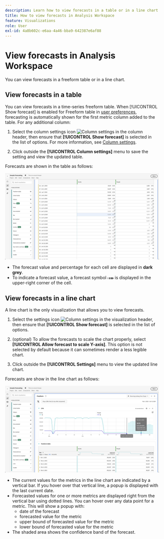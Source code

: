 ```yaml
---
description: Learn how to view forecasts in a table or in a line chart.
title: How to view forecasts in Analysis Workspace
feature: Visualizations
role: User
exl-id: 4a8b602c-e6aa-4a46-bba9-642387e6af88
---
```

# View forecasts in Analysis Workspace

You can view forecasts in a freeform table or in a line chart.

## View forecasts in a table

You can view forecasts in a time-series freeform table. When [!UICONTROL Show forecast] is enabled for Freeform table in [user preferences](../user-preferences.md), forecasting is automatically shown for the first metric column added to the table. For any additional column:

1. Select the column settings icon ![Column settings](https://spectrum.adobe.com/static/icons/workflow_18/Smock_Settings_18_N.svg) in the column header, then ensure that **[!UICONTROL Show forecast]** is selected in the list of options. For more information, see [Column settings](../visualizations/freeform-table/column-row-settings/column-settings.md).

1. Click outside the **[!UICONTROL Column settings]** menu to save the setting and view the updated table.
   
Forecasts are shown in the table as follows:

![Show forecast in table](assets/show-forecast-table.png)

* The forecast value and percentage for each cell are displayed in **dark grey**.
* To indicate a forecast value, a forecast symbol <img src="./assets/forecast.svg" alt="Forecast symbol" width=20/> is displayed in the upper-right corner of the cell.


## View forecasts in a line chart

A line chart is the only visualization that allows you to view forecasts.

1. Select the settings icon ![Column settings](https://spectrum.adobe.com/static/icons/workflow_18/Smock_Settings_18_N.svg) in the visualization header, then ensure that **[!UICONTROL Show forecast]** is selected in the list of options.

1. (optional) To allow the forecasts to scale the chart properly, select **[!UICONTROL Allow forecast to scale Y-axis]**. This option is not selected by default because it can sometimes render a less legible chart.

1. Click outside the **[!UICONTROL Settings]** menu to view the updated line chart.

Forecasts are show in the line chart as follows:

![Show forecast in line chart](assets/show-forecast-linechart.png)

* The current values for the metrics in the line chart are indicated by a vertical bar. If you hover over that vertical line, a popup is displayed with the last current date.
* Forecasted values for one or more metrics are displayed right from the vertical bar using dotted lines. You can hover over any data point for a metric. This will show a popup with:
  * date of the forecast
  * forecasted value for the metric
  * upper bound of forecasted value for the metric
  * lower bound of forecasted value for the metric
* The shaded area shows the confidence band of the forecast.
